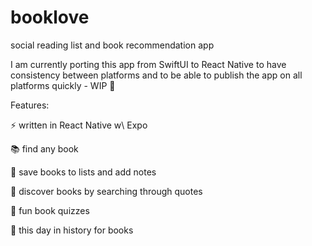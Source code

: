 # booklove

social reading list and book recommendation app


I am currently porting this app from SwiftUI to React Native to have consistency between platforms and to be able to publish the app on all platforms quickly - WIP 👷

Features: 

⚡️ written in React Native w\ Expo

📚 find any book

🔖 save books to lists and add notes

💬 discover books by searching through quotes

🤔 fun book quizzes

📅 this day in history for books
